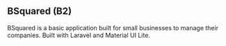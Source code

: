 ## BSquared (B2)

BSquared is a basic application built for small businesses to manage their companies. Built with Laravel and Material UI Lite.

